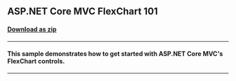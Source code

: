 ## ASP.NET Core MVC FlexChart 101
#### [Download as zip](https://downgit.github.io/#/home?url=https://github.com/GrapeCity/ComponentOne-ASPNET-MVC-Samples/tree/master/ASPNETCore/HowTo/FlexChart/FlexChart101/FlexChart101)
____
#### This sample demonstrates how to get started with ASP.NET Core MVC's FlexChart controls.
____
